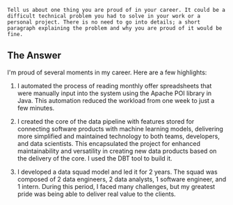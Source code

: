 ```
Tell us about one thing you are proud of in your career. It could be a difficult technical problem you had to solve in your work or a personal project. There is no need to go into details; a short paragraph explaining the problem and why you are proud of it would be fine. 
```

## The Answer

I'm proud of several moments in my career. Here are a few highlights:

1. I automated the process of reading monthly offer spreadsheets that were manually input into the system using the Apache POI library in Java. This automation reduced the workload from one week to just a few minutes.

2. I created the core of the data pipeline with features stored for connecting software products with machine learning models, delivering more simplified and maintained technology to both teams, developers, and data scientists. This encapsulated the project for enhanced maintainability and versatility in creating new data products based on the delivery of the core. I used the DBT tool to build it.

3. I developed a data squad model and led it for 2 years. The squad was composed of 2 data engineers, 2 data analysts, 1 software engineer, and 1 intern. During this period, I faced many challenges, but my greatest pride was being able to deliver real value to the clients.